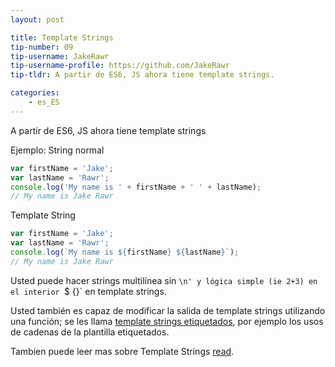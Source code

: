```yaml
---
layout: post

title: Template Strings
tip-number: 09
tip-username: JakeRawr
tip-username-profile: https://github.com/JakeRawr
tip-tldr: A partir de ES6, JS ahora tiene template strings.

categories:
    - es_ES
---
```


A partir de ES6, JS ahora tiene template strings

Ejemplo:
String normal

```javascript
var firstName = 'Jake';
var lastName = 'Rawr';
console.log('My name is ' + firstName + ' ' + lastName);
// My name is Jake Rawr
```
Template String

```javascript
var firstName = 'Jake';
var lastName = 'Rawr';
console.log(`My name is ${firstName} ${lastName}`);
// My name is Jake Rawr
```

Usted puede hacer strings multilínea sin `\n' y lógica simple (ie 2+3) en el interior `$ {}` en template strings.

Usted también es capaz de modificar la salida de template strings utilizando una función; se les llama [template strings etiquetados](https://developer.mozilla.org/en-US/docs/Web/JavaScript/Reference/template_strings#Tagged_template_strings), por ejemplo los usos de cadenas de la plantilla etiquetados.

Tambien puede leer mas sobre Template Strings [read](https://hacks.mozilla.org/2015/05/es6-in-depth-template-strings-2).